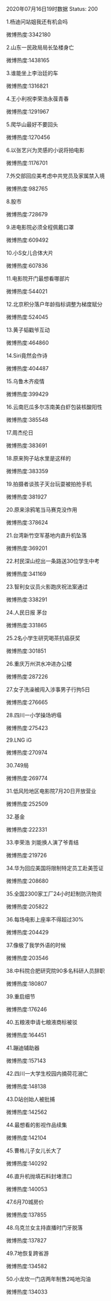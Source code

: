 2020年07月16日19时数据
Status: 200

1.杨迪问站姐我还有机会吗

微博热度:3342180

2.山东一民政局局长坠楼身亡

微博热度:1438165

3.谁能坐上李治廷的车

微博热度:1316821

4.王小利祝李荣浩永葆青春

微博热度:1291967

5.爬华山最好不要回头

微博热度:1270456

6.以张艺兴为灵感的小说将拍电影

微博热度:1176701

7.外交部回应美考虑中共党员及家属禁入境

微博热度:982765

8.股市

微博热度:728679

9.进电影院必须全程佩戴口罩

微博热度:609492

10.小S女儿合体大片

微博热度:607836

11.电影院开门最想看哪部片

微博热度:544021

12.北京积分落户年龄指标调整为梯度赋分

微博热度:524045

13.黄子韬戳爷互动

微博热度:464860

14.Siri竟然会作诗

微博热度:404487

15.乌鲁木齐疫情

微博热度:399429

16.云南厄瓜多尔冻南美白虾包装核酸阳性

微博热度:385548

17.周杰伦日

微博热度:383691

18.原来狗子站水里是这样的

微博热度:383359

19.拍摄者谈孩子天台玩耍被拍抢手机

微博热度:381927

20.原来涂鸦笔当马赛克没作用

微博热度:378624

21.台湾新竹空军基地内直升机坠落

微博热度:369201

22.村民深山挖出一条路送30位学生中考

微博热度:341169

23.智利女议员火影跑庆祝法案通过

微博热度:338291

24.人民日报 茅台

微博热度:331865

25.2名小学生研究喝茶抗癌获奖

微博热度:301851

26.重庆万州洪水冲进办公楼

微博热度:287226

27.女子洗澡被闯入涉事男子行拘5日

微博热度:276665

28.四川一小学操场坍塌

微博热度:275423

29.LNG iG

微博热度:270974

30.749局

微博热度:269774

31.低风险地区电影院7月20日开放营业

微博热度:252509

32.基金

微博热度:222331

33.李荣浩 刘能换人演了爷青结

微博热度:219726

34.华为回应美国将限制特定员工赴美签证

微博热度:208680

35.全国2300家工厂24小时赶制防汛物资

微博热度:205822

36.每场电影上座率不得超过30%

微博热度:204429

37.像极了我学外语的时候

微博热度:203546

38.中科院合肥研究院90多名科研人员辞职

微博热度:180807

39.重启细节

微博热度:176246

40.五粮液申请七粮液商标被驳

微博热度:164451

41.蹦迪辅助器

微博热度:157143

42.四川一大学生校园内摘荷花溺亡

微博热度:148138

43.D站创始人被批捕

微博热度:142562

44.最想看的影视作品续集

微博热度:142104

45.曹格儿子女儿长大了

微博热度:140292

46.直升机抛填石料封堵溃口

微博热度:140053

47.6月70城房价

微博热度:137855

48.乌克兰女主持直播时门牙脱落

微博热度:137827

49.7地恢复跨省游

微博热度:134582

50.小龙坎一门店两年制售2吨地沟油

微博热度:134033

